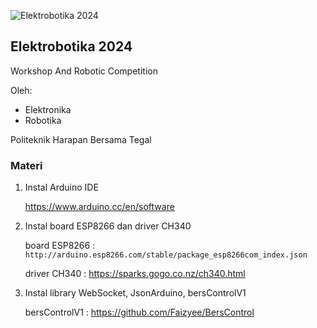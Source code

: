 ![Elektrobotika 2024](https://github.com/Faizyee/Elektrobotika_2024/fp.png)

## Elektrobotika 2024
Workshop And Robotic Competition

Oleh:
- Elektronika
- Robotika

Politeknik Harapan Bersama Tegal

### Materi
1. Instal Arduino IDE
   
   https://www.arduino.cc/en/software

3. Instal board ESP8266 dan driver CH340

   board ESP8266 : ```http://arduino.esp8266.com/stable/package_esp8266com_index.json```

   driver CH340 : https://sparks.gogo.co.nz/ch340.html

4. Instal library WebSocket, JsonArduino, bersControlV1

   bersControlV1 : https://github.com/Faizyee/BersControl
